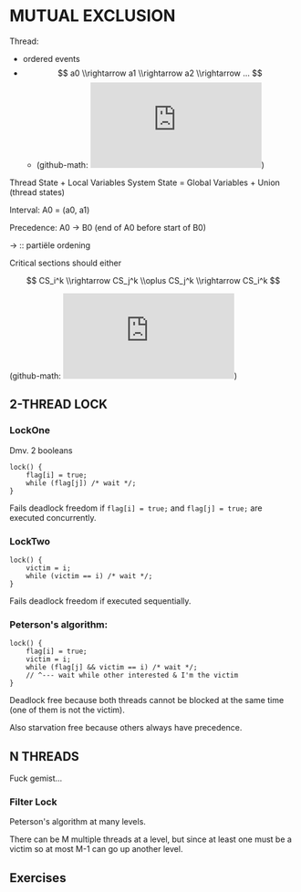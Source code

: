 # MUTUAL EXCLUSION

Thread: 

- ordered events
- $$ a0 \\rightarrow a1 \\rightarrow a2 \\rightarrow … $$ 
    - (github-math: ![equation](http://latex.codecogs.com/gif.latex?a0%20%5Crightarrow%20a1%20%5Crightarrow%20a2%20%5Crightarrow%20...))

Thread State + Local Variables
System State = Global Variables + Union (thread states)

Interval: A0 = (a0, a1)

Precedence: A0 -> B0 (end of A0 before start of B0)

-> :: partiële ordening

Critical sections should either

$$ CS_i^k \\rightarrow CS_j^k  \\oplus  CS_j^k \\rightarrow CS_i^k $$

(github-math: ![equation](http://latex.codecogs.com/gif.latex?CS_i%5Ek%20%5Crightarrow%20CS_j%5Ek%20%20%5Coplus%20%20CS_j%5Ek%20%5Crightarrow%20CS_i%5Ek)) 

## 2-THREAD LOCK

### LockOne

Dmv. 2 booleans

    lock() {
        flag[i] = true;
        while (flag[j]) /* wait */;
    }

Fails deadlock freedom if `flag[i] = true;` and `flag[j] = true;` are executed concurrently.

### LockTwo

    lock() {
        victim = i;
        while (victim == i) /* wait */;
    }

Fails deadlock freedom if executed sequentially.

### Peterson's algorithm:

    lock() {
        flag[i] = true;
        victim = i;
        while (flag[j] && victim == i) /* wait */;
        // ^--- wait while other interested & I'm the victim
    }

Deadlock free because both threads cannot be blocked at the same time (one of
them is not the victim).

Also starvation free because others always have precedence.

## N THREADS

Fuck gemist…

### Filter Lock

Peterson's algorithm at many levels.

There can be M multiple threads at a level, but since at least one must be a victim so at most  M-1 can go up another level.

## Exercises

